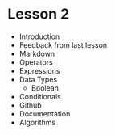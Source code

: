 # Lesson 2

- Introduction
- Feedback from last lesson
- Markdown
- Operators
- Expressions
- Data Types
  - Boolean
- Conditionals
- Github
- Documentation
- Algorithms